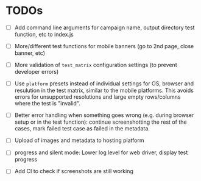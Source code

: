 # TODOs
- [ ] Add command line arguments for campaign name, output directory test
	  function, etc to index.js
- [ ] More/different test functions for mobile banners (go to 2nd page, close banner, etc)
- [ ] More validation of `test_matrix` configuration settings (to prevent
	  developer errors)
- [ ] Use `platform` presets instead of individual settings for OS,
	  browser and resulution in the test matrix, similar to the mobile 
	  platforms. This avoids errors for unsupported resolutions and 
	  large empty rows/columns where the test is "invalid".
- [ ] Better error handling when something goes wrong (e.g. during browser
	  setup or in the test function): continue screenshotting the rest of 
	  the cases, mark failed test case as failed in the metadata. 
- [ ] Upload of images and metadata to hosting platform
- [ ] progress and silent mode: Lower log level for web driver, display test progress
- [ ] Add CI to check if screenshots are still working

